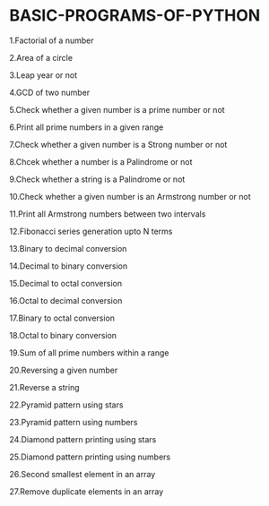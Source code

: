 # BASIC-PROGRAMS-OF-PYTHON

1.Factorial of a number

2.Area of a circle

3.Leap year or not

4.GCD of two number

5.Check whether a given number is a prime number or not

6.Print all prime numbers in a given range

7.Check whether a given number is a Strong number or not

8.Chcek whether a number is a Palindrome or not

9.Check whether a string is a Palindrome or not

10.Check whether a given number is an Armstrong number or not

11.Print all Armstrong numbers between two intervals

12.Fibonacci series generation upto N terms

13.Binary to decimal conversion

14.Decimal to binary conversion

15.Decimal to octal conversion

16.Octal to decimal conversion

17.Binary to octal conversion

18.Octal to binary conversion

19.Sum of all prime numbers within a range

20.Reversing a given number

21.Reverse a string

22.Pyramid pattern using stars

23.Pyramid pattern using numbers

24.Diamond pattern printing using stars

25.Diamond pattern printing using numbers

26.Second smallest element in an array

27.Remove duplicate elements in an array
